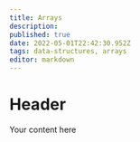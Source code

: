 ```yaml
---
title: Arrays
description: 
published: true
date: 2022-05-01T22:42:30.952Z
tags: data-structures, arrays
editor: markdown
---
```


# Header
Your content here